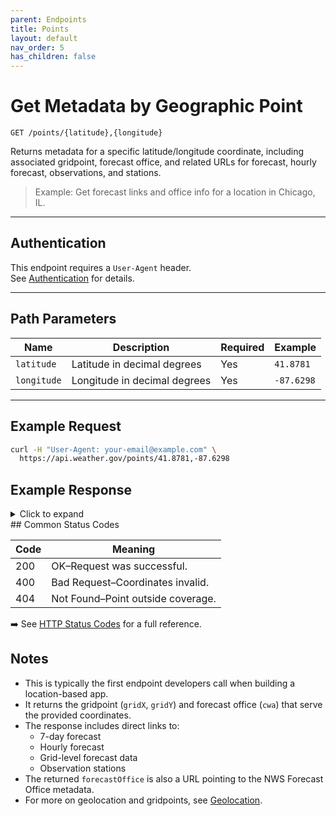 ```yaml
---
parent: Endpoints
title: Points
layout: default
nav_order: 5
has_children: false
---
```


# Get Metadata by Geographic Point

`GET /points/{latitude},{longitude}`

Returns metadata for a specific latitude/longitude coordinate, including associated gridpoint, forecast office, and related URLs for forecast, hourly forecast, observations, and stations.

> Example: Get forecast links and office info for a location in Chicago, IL.

---

## Authentication

This endpoint requires a `User-Agent` header.  
See [Authentication](../authentication.md) for details.

---

## Path Parameters

| Name        | Description                   | Required | Example     |
|-------------|-------------------------------|----------|-------------|
| `latitude`  | Latitude in decimal degrees   | Yes      | `41.8781`   |
| `longitude` | Longitude in decimal degrees  | Yes      | `-87.6298`  |

---

## Example Request

```bash
curl -H "User-Agent: your-email@example.com" \
  https://api.weather.gov/points/41.8781,-87.6298
```

## Example Response
<details> <summary>Click to expand</summary>
{
  "properties": {
    "cwa": "LOT",
    "gridX": 75,
    "gridY": 59,
    "forecastOffice": "https://api.weather.gov/offices/LOT",
    "forecast": "https://api.weather.gov/gridpoints/LOT/75,59/forecast",
    "forecastHourly": "https://api.weather.gov/gridpoints/LOT/75,59/forecast/hourly",
    "forecastGridData": "https://api.weather.gov/gridpoints/LOT/75,59",
    "observationStations": "https://api.weather.gov/gridpoints/LOT/75,59/stations",
    "relativeLocation": {
      "properties": {
        "city": "Chicago",
        "state": "IL"
      }
    }
  }
}
</details>
## Common Status Codes

| Code | Meaning                             |
|------|-------------------------------------|
| 200  | OK–Request was successful.        |
| 400  | Bad Request–Coordinates invalid.  |
| 404  | Not Found–Point outside coverage. |

➡️ See [HTTP Status Codes](../concepts/status-codes.md) for a full reference.

## Notes

- This is typically the first endpoint developers call when building a location-based app.
- It returns the gridpoint (`gridX`, `gridY`) and forecast office (`cwa`) that serve the provided coordinates.
- The response includes direct links to:
  - 7-day forecast
  - Hourly forecast
  - Grid-level forecast data
  - Observation stations
- The returned `forecastOffice` is also a URL pointing to the NWS Forecast Office metadata.
- For more on geolocation and gridpoints, see [Geolocation](../concepts/geolocation.md).
